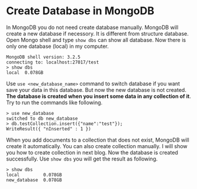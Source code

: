 # Create Database in MongoDB
In MongoDB you do not need create database manually. MongoDB will create a new database if necessory. It is different
from structure database. Open Mongo shell and type ``show dbs`` can show all database. Now there is only one database
(local) in my computer.
```lang-none
MongoDB shell version: 3.2.5
connecting to: localhost:27017/test
> show dbs
local  0.078GB
```
Use ``use <new_database_name>`` command to switch database if you want save your data in this database.
But now the new database is not created. **The database is created when you insert some data in any 
collection of it**. Try to run the commands like following.
```lang-none
> use new_database
switched to db new_database
> db.testCollection.insert({"name":"test"});
WriteResult({ "nInserted" : 1 })
```
When you add documents to a collection that does not exist, MongoDB will create it automatically. You
can also create collection manually. I will show you how to create collection in next blog.
Now the database is created successfully. Use ``show dbs`` you will get the result as following.
```lang-none
> show dbs
local         0.078GB
new_database  0.078GB
```
